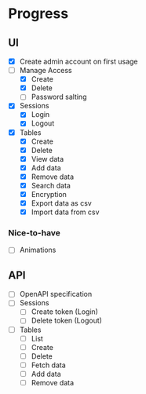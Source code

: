 # Progress

## UI

* [x] Create admin account on first usage
* [ ] Manage Access
    * [x] Create
    * [x] Delete
    * [ ] Password salting
* [x] Sessions
    * [x] Login
    * [x] Logout
* [x] Tables
    * [x] Create
    * [x] Delete
    * [x] View data
    * [x] Add data
    * [x] Remove data
    * [x] Search data
    * [x] Encryption
    * [x] Export data as csv
    * [x] Import data from csv

### Nice-to-have

* [ ] Animations

## API

* [ ] OpenAPI specification
* [ ] Sessions
    * [ ] Create token (Login)
    * [ ] Delete token (Logout)
* [ ] Tables
    * [ ] List
    * [ ] Create
    * [ ] Delete
    * [ ] Fetch data
    * [ ] Add data
    * [ ] Remove data
